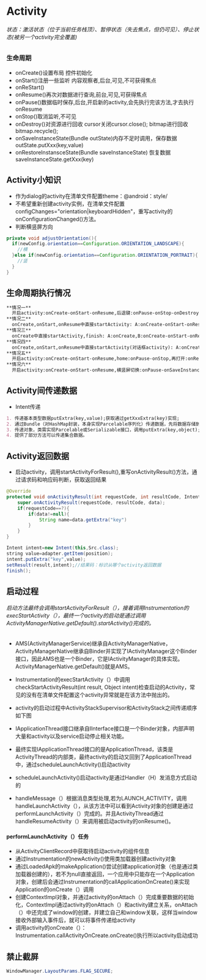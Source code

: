 # Activity
###### 状态：激活状态（位于当前任务栈顶）、暂停状态（失去焦点，但仍可见）、停止状态(被另一个activity完全覆盖)
### 生命周期
- onCreate()设置布局 控件初始化
- onStart()注册一些监听 内容观察者,后台,可见,不可获得焦点
- onReStart() 
- onResume()再次对数据进行查询,前台,可见,可获得焦点 
- onPause()数据临时保存,后台,开启新的activity,会先执行完该方法,才去执行onResume
- onStop()取消监听,不可见
- onDestroy()对资源进行回收 cursor关闭cursor.close();   bitmap进行回收 bitmap.recycle();
- onSaveInstanceState(Bundle outState)内存不足时调用，保存数据  outState.putXxx(key,value)
- onRestoreInstansceState(Bundle saveInstanceState) 恢复数据  saveInstanceState.getXxx(key)

## Activity小知识
- 作为dialog的activity在清单文件配置theme：@android：style/
- 不希望重新创建activity实例，在清单文件配置configChanges="orientation|keyboardHidden"，重写activity的onConfigurationChanged()方法。
- 判断横竖屏方向
```java
private void adjustOrientation(){
  if(newConfig.orientation==Configuration.ORIENTATION_LANDSCAPE){
    //横
  }else if(newConfig.orientation==Configuration.ORIENTATION_PORTRAIT){
    //竖
  }
}
```

## 生命周期执行情况

```markdown
**情况一**
  开启activity:onCreate-onStart-onResume,后退键:onPause-onStop-onDestroy,再打开:onCreate-onStart-onResume,后退键:onPause-onStop-onDestroy
**情况二**
  onCreate,onStart,onResume中直接startActivity: A:onCreate-onStart-onResume-onPause,B:onCreate-onStart-onResume,A:onStop.后退键:B:onPause,A:onRestart-onStart-onResume-onPause,B:onCreate-onStart-onResume,B:onStop-onDestroy,A:onStop
**情况三**
  onCreate中直接startActivity,finish: A:onCreate,B:onCreate-onStart-onResume,A:onDestroy后退键:B:onPause-onStop-onDestroy
**情况四**
  onCreate,onStart,onResume中直接startActivity(对话框activity): A:onCreate-onStart-onResume-onPause,B:onCreate-onStart-onResume.后退键:B:onPause,A:onResume,B:onStop-onDestroy
**情况五**
  开启activity:onCreate-onStart-onResume,home:onPause-onStop,再打开:onRestart-onStart-onResume,后退键:onPause-onStop-onDestroy
**情况六**
  开启activity:onCreate-onStart-onResume,横竖屏切换:onPause-onSaveInstanceState(activity异常终止才调用)-onStop-onDestroy-onCreate-onStart-onResume,后退键:onPause-onStop-onDestroy
```


## Activity间传递数据
- Intent传递
```markdown
1. 传递基本类型数据putExtra(key,value);获取通过getXxxExtra(key)实现;
2. 通过Bundle（对HashMap封装，本身实现Parcelable序列化）传递数据，先将数据存储到Bundle中，通过intent.putExtras(bundle)传递，获取通过intent.getExtras()得到bundle对象，然后调用getXxx(key)得到传递过来数据;
3. 传递对象，类需实现Parcelable或Serializable接口，调用putExtra(key,object);通过getParcelableExtra(key)或getSerializableExtra(key);
4. 提供了部分方法可以传递集合数据。
```

## Activity返回数据

- 启动activity，调用startActivityForResult(),重写onActivityResult()方法，通过请求码和响应码判断，获取返回结果
```java
@Override
protected void onActivityResult(int requestCode, int resultCode, Intent data) {
    super.onActivityResult(requestCode, resultCode, data);
    if(requestCode==?){
        if(data!=null){
            String name=data.getExtra("key")
        }
    }
}

Intent intent=new Intent(this,Src.class);
string value=adapter.getItem(position);
intent.putExtra("key",value);
setResult(result,intent);//结果码：标识从哪个activity返回数据
finish();
```
## 启动过程
###### 启动方法最终会调用startActivityForResult（），接着调用Instrumentation的execStartActivity（），最终一个activity的启动是通过调用ActivityManagerNative.getDefault().startActivity()完成的。
- AMS(ActivityManagerService)继承自ActivityManagerNative，ActivityManagerNative继承自Binder并实现了IActivityManager这个Binder接口，因此AMS也是一个Binder，它是IActivityManager的具体实现。ActivityManagerNative.getDefault()就是AMS。
- Instrumentation的execStartActivity（）中调用checkStartActivityResult(int result, Object intent)检查启动的Activity，常见的没有在清单文件配置这个activity异常就是在该方法中抛出的。
- activity的启动过程中ActivityStackSupervisor和ActivityStack之间传递顺序如下图


- IApplicationThread接口继承自IInterface接口是一个Binder对象，内部声明大量和activity以及service启动停止相关功能。
- 最终实现IApplicationThread接口的是ApplicationThread，该类是ActivityThread的内部类，最终activity的启动又回到了ApplicationThread中，通过scheduleLaunchActivity()启动activity
- scheduleLaunchActivity()启动activity是通过Handler（H）发消息方式启动的
- handleMessage（）根据消息类型处理,若为LAUNCH_ACTIVITY，调用handleLaunchActivity（），从该方法中可以看到Activity对象的创建是通过performLaunchActivity（）完成的。并且ActivityThread通过handleResumeActivity（）来调用被启动activity的onResume()。
#### performLaunchActivity（）任务
- 从ActivityClientRecord中获取待启动activity的组件信息
- 通过Instrumentation的newActivity()使用类加载器创建activity对象
- 通过LoadedApk的makeApplication()尝试创建application对象（也是通过类加载器创建的），若不为null直接返回，一个应用中只能存在一个Application对象，创建后会通过Instrumentation的callApplicationOnCreate()来实现Application的onCreate（）调用
- 创建ContextImpl对象，并通过activity的onAttach（）完成重要数据的初始化，ContextImpl通过activity的onAttach（）和activity建立关系，onAttach（）中还完成了window的创建，并建立自己和window关联，这样当window接收外部输入事件后，就可以将事件传递给activity
- 调用activity的onCreate（）：Instrumentation.callActivityOnCreate.onCreate()执行所以activity启动成功

## 禁止截屏
```java
WindowManager.LayoutParams.FLAG_SECURE;
```


